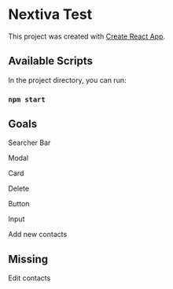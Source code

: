 # Nextiva Test

This project was created with [Create React App](https://github.com/facebook/create-react-app).

## Available Scripts

In the project directory, you can run:

### `npm start`

## Goals

Searcher Bar

Modal

Card

Delete

Button

Input

Add new contacts

## Missing

Edit contacts
